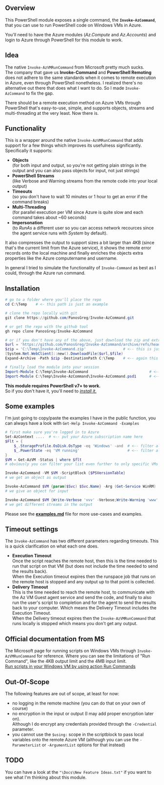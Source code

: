 

## Overview

This PowerShell module exposes a single command, the **`Invoke-AzCommand`**,  that you can use to run PowerShell code on Windows VMs in Azure.

You'll need to have the Azure modules (_Az.Compute_ and _Az.Accounts_) and login to Azure through PowerShell for this module to work.

## Idea

The native `Invoke-AzVMRunCommand` from Microsoft pretty much sucks.  
The company that gave us **Invoke-Command** and **PowerShell Remoting** does not adhere to the same standards when it comes to remote execution in Azure, even through PowerShell nonetheless. I realized there's no alternative out there that does what I want to do. So I made `Invoke-AzCommand` to fix the gap.

There should be a remote execution method on Azure VMs through PowerShell that's easy-to-use, simple, and supports objects, streams and multi-threading at the very least. Now there is.


## Functionality

This is a wrapper around the native `Invoke-AzVMRunCommand` that adds support for a few things which improves its usefulness significantly.  
Specifically it supports:
- **Objects**  
(for both input and output, so you're not getting plain strings in the output and you can also pass objects for input, not just strings)
- **PowerShell Streams**  
(like Verbose and Warning streams from the remote code into your local output)
- **Timeouts**  
(so you don't have to wait 10 minutes or 1 hour to get an error if the command breaks)
- **Multi-Threading**  
(for parallel execution per VM since Azure is quite slow and each command takes about ~60 seconds)
- **Impersonation**  
(to _RunAs_ a different user so you can access network recources since the agent service runs with _System_ by default).

It also compresses the output to support sizes a bit larger than 4KB (since that's the current limit from the Azure service), it shows the remote error records onto the local machine and finally enriches the objects extra properties like the Azure computername and username.

In general I tried to simulate the functionality of `Invoke-Command` as best as I could, through the Azure run command.

## Installation

```PowerShell
# go to a folder where you'll place the repo
cd C:\Temp    # <- this path is just an example 

# clone the repo locally with git
git clone https://github.com/PanosGreg/Invoke-AzCommand.git

# or get the repo with the github tool
gh repo clone PanosGreg/Invoke-AzCommand

# or if you don't have any of the above, just download the zip and extract it locally
$url = 'https://github.com/PanosGreg/Invoke-AzCommand/archive/refs/heads/master.zip'
$zip = 'C:\Temp\Invoke-AzCommand.zip'                 # <-- this is just an example path, place it wherever you want
[System.Net.WebClient]::new().DownloadFile($url,$file)
Expand-Archive -Path $zip -DestinationPath C:\Temp    # <-- again this path is just an example

# finally load the module into your session
Import-Module C:\Temp\Invoke-AzCommand                            # <-- you can import using just the folder name
Import-Module C:\Temp\Invoke-AzCommand\Invoke-AzCommand.psd1      # <-- OR you can import it using the .psd1 file 
```
**This module requires PowerShell v7+ to work.**  
So if you don't have it, you'll need to _[install it.](https://learn.microsoft.com/en-us/powershell/scripting/install/installing-powershell-on-windows)_

## Some examples

I'm just going to copy/paste the examples I have in the public function, you can always have a look with `Get-Help Invoke-AzCommand -Examples`

```PowerShell
# first make sure you're logged in to Azure
Set-AzContext ....  # <-- put your Azure subscription name here
$Flt = {
    $_.StorageProfile.OsDisk.OsType -eq 'Windows' -and  # <-- filter all windows VMs
    $_.PowerState -eq 'VM running'                      # <-- filter all running VMs
}
$VM = Get-AzVM -Status | where $flt   
# obviously you can filter your list even further to only specific VMs if you want

Invoke-AzCommand -VM $VM -ScriptBlock {$PSVersionTable}
# we get an object as output

Invoke-AzCommand $VM {param($Svc) $Svc.Name} -Arg (Get-Service WinRM)
# we give an object for input

Invoke-AzCommand $VM {Write-Verbose 'vvv' -Verbose;Write-Warning 'www';Write-Output 'aaa'}
# we get different streams in the output
```
Please see the [**examples.md**](./examples.md) file for more use-cases and examples.

## Timeout settings

The `Invoke-AzCommand` has two different parameters regarding timeouts. This is a quick clarification on what each one does.
- **Execution Timeout**  
Once the script reaches the remote host, then this is the time needed to run that script on that VM (but does not include the time needed to send the results back).  
When the Execution timeout expires then the runspace job that runs on the remote host is stopped and any output up to that point is collected.
- **Delivery Timeout**  
This is the time needed to reach the remote host, to communicate with the Az VM Guest agent service and send the code, and finally to also run the user's script to completion and for the agent to send the results back to your computer. Which means the Delivery Timeout includes the Execution Timeout.  
When the Delivery timeout expires then the `Invoke-AzVMRunCommand` that runs locally is stopped which means you don't get any output.


## Official documentation from MS

The Microsoft page for running scripts on Windows VMs through `Invoke-AzVMRunCommand` for reference. Where you can see the limitations of "Run Command", like the 4KB output limit and the 4MB input limit.  
[Run scripts in your Windows VM by using action Run Commands](https://learn.microsoft.com/en-us/azure/virtual-machines/windows/run-command)

## Out-Of-Scope

The following features are out of scope, at least for now:

- no logging in the remote machine (you can do that on your own of course)
- no encryption in the input or output (I may add proper encryption later on).  
  Although I do encrypt any credentials provided through the `-Credential` parameter.
- you cannot use the `$using:` scope in the scriptblock to pass local variables onto the remote Azure VM (although you can use the `-ParameterList` or `-ArgumentList` options for that instead)

## TODO

You can have a look at the `"\Docs\New Feature Ideas.txt"` if you want to see what I'm thinking about this module.

